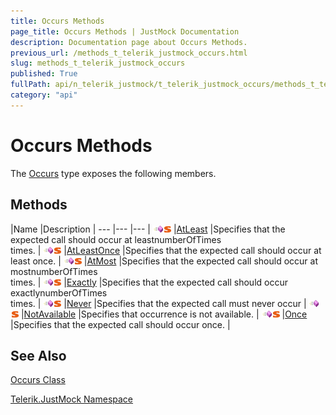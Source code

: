 ```yaml
---
title: Occurs Methods
page_title: Occurs Methods | JustMock Documentation
description: Documentation page about Occurs Methods.
previous_url: /methods_t_telerik_justmock_occurs.html
slug: methods_t_telerik_justmock_occurs
published: True
fullPath: api/n_telerik_justmock/t_telerik_justmock_occurs/methods_t_telerik_justmock_occurs/methods_t_telerik_justmock_occurs
category: "api"
---
```


# Occurs Methods



The [Occurs](t_telerik_justmock_occurs) type exposes the following members.

## Methods



 |Name |Description |
--- |--- |--- |
![Public method](/icons/pubmethod.gif)![Static member](/icons/static.gif) |[AtLeast](m_telerik_justmock_occurs_atleast) |Specifies that the expected call should occur at leastnumberOfTimes<br>
times. |
![Public method](/icons/pubmethod.gif)![Static member](/icons/static.gif) |[AtLeastOnce](m_telerik_justmock_occurs_atleastonce) |Specifies that the expected call should occur at least once. |
![Public method](/icons/pubmethod.gif)![Static member](/icons/static.gif) |[AtMost](m_telerik_justmock_occurs_atmost) |Specifies that the expected call should occur at mostnumberOfTimes<br>
times. |
![Public method](/icons/pubmethod.gif)![Static member](/icons/static.gif) |[Exactly](m_telerik_justmock_occurs_exactly) |Specifies that the expected call should occur exactlynumberOfTimes<br>
times. |
![Public method](/icons/pubmethod.gif)![Static member](/icons/static.gif) |[Never](m_telerik_justmock_occurs_never) |Specifies that the expected call must never occur |
![Public method](/icons/pubmethod.gif)![Static member](/icons/static.gif) |[NotAvailable](m_telerik_justmock_occurs_notavailable) |Specifies that occurrence is not available. |
![Public method](/icons/pubmethod.gif)![Static member](/icons/static.gif) |[Once](m_telerik_justmock_occurs_once) |Specifies that the expected call should occur once. |


## See Also



 [Occurs Class](t_telerik_justmock_occurs) 

 [Telerik.JustMock Namespace](n_telerik_justmock) 



